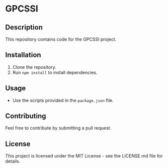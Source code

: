 # GPCSSI

## Description
This repository contains code for the GPCSSI project.

## Installation
1. Clone the repository.
2. Run `npm install` to install dependencies.

## Usage
- Use the scripts provided in the `package.json` file.

## Contributing
Feel free to contribute by submitting a pull request.

## License
This project is licensed under the MIT License - see the LICENSE.md file for details.